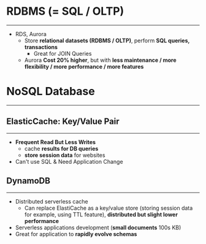 # RDBMS (= SQL / OLTP)
---

* RDS, Aurora
	* Store **relational datasets (RDBMS / OLTP)**, perform **SQL queries, transactions**
		* Great for JOIN Queries
	* Aurora **Cost 20% higher**, but with **less maintenance / more flexibility / more performance / more features**


# NoSQL Database
---

## ElasticCache: Key/Value Pair
---

* **Frequent Read But Less Writes**
	* cache **results for DB queries**
	* **store session data** for websites
* Can't use SQL & Need Application Change

## DynamoDB
---

* Distributed serverless cache
	* Can replace ElastiCache as a key/value store (storing session data for example, using TTL feature), **distributed but slight lower performance**
* Serverless applications development (**small documents** 100s KB)
* Great for application to **rapidly evolve schemas**